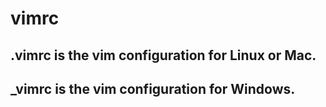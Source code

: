 # vimrc
## .vimrc is the vim configuration for Linux or Mac.
## _vimrc is the vim configuration for Windows.
